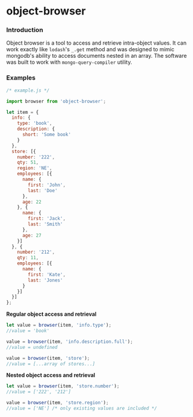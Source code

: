 # object-browser

### Introduction

Object browser is a tool to access and retrieve intra-object values.  It can 
work exactly like `lodash`'s `_.get` method and was designed to mimic mongodb's 
ability to access documents nested in an array.  The software was built to work 
with `mongo-query-compiler` utility.

### Examples

```javascript
/* example.js */

import browser from 'object-browser';

let item = { 
  info: {
    type: 'book',
    description: {
      short: 'Some book'
    }
  },
  store: [{ 
    number: '222', 
    qty: 51,
    region: 'NE',
    employees: [{
      name: {
        first: 'John',
        last: 'Doe'
      },
      age: 22
    }, {
      name: {
        first: 'Jack',
        last: 'Smith'
      },
      age: 27
    }]
  }, { 
    number: '212', 
    qty: 11,
    employees: [{
      name: {
        first: 'Kate',
        last: 'Jones'
      }
    }]
  }] 
};
```

**Regular object access and retrieval**

```javascript
let value = browser(item, 'info.type');
//value = 'book'

value = browser(item, 'info.description.full');
//value = undefined

value = browser(item, 'store');
//value = [...array of stores...]
```

**Nested object access and retrieval**

```javascript
let value = browser(item, 'store.number');
//value = ['222', '212']

value = browser(item, 'store.region');
//value = ['NE'] /* only existing values are included */
```

